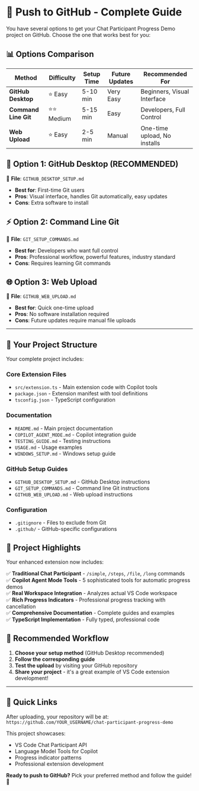 # 🚀 Push to GitHub - Complete Guide

You have several options to get your Chat Participant Progress Demo project on GitHub. Choose the one that works best for you:

## 📊 Options Comparison

| Method | Difficulty | Setup Time | Future Updates | Recommended For |
|--------|------------|------------|----------------|-----------------|
| **GitHub Desktop** | ⭐ Easy | 5-10 min | Very Easy | Beginners, Visual Interface |
| **Command Line Git** | ⭐⭐ Medium | 5-15 min | Easy | Developers, Full Control |
| **Web Upload** | ⭐ Easy | 2-5 min | Manual | One-time upload, No installs |

## 🎯 **Option 1: GitHub Desktop (RECOMMENDED)**
📁 **File**: `GITHUB_DESKTOP_SETUP.md`
- **Best for**: First-time Git users
- **Pros**: Visual interface, handles Git automatically, easy updates
- **Cons**: Extra software to install

## ⚡ **Option 2: Command Line Git**
📁 **File**: `GIT_SETUP_COMMANDS.md`
- **Best for**: Developers who want full control
- **Pros**: Professional workflow, powerful features, industry standard
- **Cons**: Requires learning Git commands

## 🌐 **Option 3: Web Upload**
📁 **File**: `GITHUB_WEB_UPLOAD.md`
- **Best for**: Quick one-time upload
- **Pros**: No software installation required
- **Cons**: Future updates require manual file uploads

---

## 📁 Your Project Structure
Your complete project includes:

### Core Extension Files
- `src/extension.ts` - Main extension code with Copilot tools
- `package.json` - Extension manifest with tool definitions
- `tsconfig.json` - TypeScript configuration

### Documentation
- `README.md` - Main project documentation
- `COPILOT_AGENT_MODE.md` - Copilot integration guide
- `TESTING_GUIDE.md` - Testing instructions
- `USAGE.md` - Usage examples
- `WINDOWS_SETUP.md` - Windows setup guide

### GitHub Setup Guides
- `GITHUB_DESKTOP_SETUP.md` - GitHub Desktop instructions
- `GIT_SETUP_COMMANDS.md` - Command line Git instructions
- `GITHUB_WEB_UPLOAD.md` - Web upload instructions

### Configuration
- `.gitignore` - Files to exclude from Git
- `.github/` - GitHub-specific configurations

## 🎉 Project Highlights

Your enhanced extension now includes:

✅ **Traditional Chat Participant** - `/simple`, `/steps`, `/file`, `/long` commands  
✅ **Copilot Agent Mode Tools** - 5 sophisticated tools for automatic progress demos  
✅ **Real Workspace Integration** - Analyzes actual VS Code workspace  
✅ **Rich Progress Indicators** - Professional progress tracking with cancellation  
✅ **Comprehensive Documentation** - Complete guides and examples  
✅ **TypeScript Implementation** - Fully typed, professional code  

## 🤝 Recommended Workflow

1. **Choose your setup method** (GitHub Desktop recommended)
2. **Follow the corresponding guide** 
3. **Test the upload** by visiting your GitHub repository
4. **Share your project** - it's a great example of VS Code extension development!

---

## 🔗 Quick Links

After uploading, your repository will be at:
`https://github.com/YOUR_USERNAME/chat-participant-progress-demo`

This project showcases:
- VS Code Chat Participant API
- Language Model Tools for Copilot
- Progress indicator patterns
- Professional extension development

**Ready to push to GitHub?** Pick your preferred method and follow the guide! 🚀

